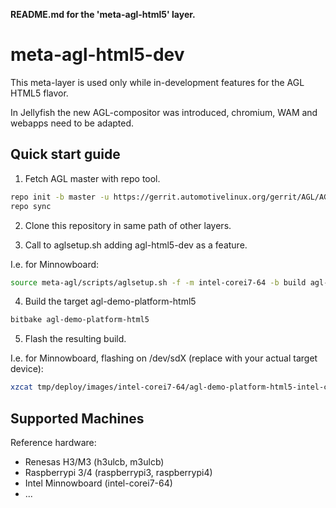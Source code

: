 **README.md for the 'meta-agl-html5' layer.**

meta-agl-html5-dev
==================

This meta-layer is used only while in-development
features for the AGL HTML5 flavor.

In Jellyfish the new AGL-compositor was introduced,
chromium, WAM and webapps need to be adapted.

Quick start guide
-----------------

1. Fetch AGL master with repo tool.

```bash
repo init -b master -u https://gerrit.automotivelinux.org/gerrit/AGL/AGL-repo
repo sync
```

2. Clone this repository in same path of other layers.

3. Call to aglsetup.sh adding agl-html5-dev as a feature.

I.e. for Minnowboard:

```bash
source meta-agl/scripts/aglsetup.sh -f -m intel-corei7-64 -b build agl-html5-dev agl-profile-graphical-html5 agl-demo
```

4. Build the target agl-demo-platform-html5

```bash
bitbake agl-demo-platform-html5
```

5. Flash the resulting build.

I.e. for Minnowboard, flashing on /dev/sdX (replace with your actual target device):

```bash
xzcat tmp/deploy/images/intel-corei7-64/agl-demo-platform-html5-intel-corei7-64.wic.xz | sudo dd of=/dev/sdX bs=4M && sync
```

Supported Machines
------------------

Reference hardware:

* Renesas H3/M3 (h3ulcb, m3ulcb)
* Raspberrypi 3/4 (raspberrypi3, raspberrypi4)
* Intel Minnowboard (intel-corei7-64)
* ...


